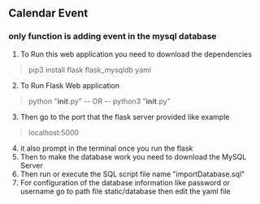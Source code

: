 
## Calendar Event
###  only function is adding event in the mysql database
1. To Run this web application you need to download the dependencies
> pip3 install flask flask_mysqldb yaml
2. To Run Flask Web application
> python "__init__.py"
-- OR --
> python3 "__init__.py"
3. Then go to the port that the flask server provided like example
> localhost:5000
4. it also prompt in the terminal once you run the flask
5. Then to make the database work you need to download the MySQL Server
6. Then run or execute the SQL script file name "importDatabase.sql" 
7. For configuration of the database information like password or username go to
   path file static/database then edit the yaml file
